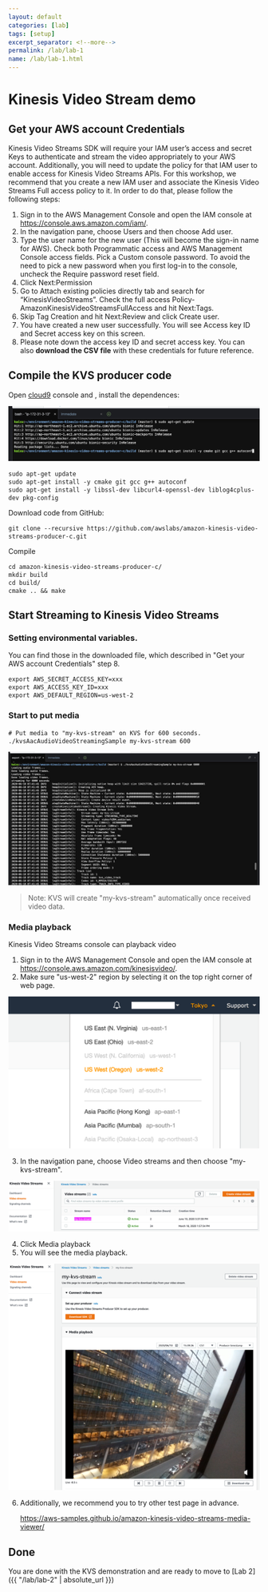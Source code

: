 ```yaml
---
layout: default
categories: [lab]
tags: [setup]
excerpt_separator: <!--more-->
permalink: /lab/lab-1
name: /lab/lab-1.html
---
```


# Kinesis Video Stream demo

## Get your AWS account Credentials

Kinesis Video Streams SDK will require your IAM user’s access and secret Keys to authenticate and stream the video appropriately to your AWS account. Additionally, you will need to update the policy for that IAM user to enable access for Kinesis Video Streams APIs. For this workshop, we recommend that you create a new IAM user and associate the Kinesis Video Streams Full access policy to it. In order to do that, please follow the following steps:
1.	Sign in to the AWS Management Console and open the IAM console at https://console.aws.amazon.com/iam/.
2.	In the navigation pane, choose Users and then choose Add user.
3.	Type the user name for the new user (This will become the sign-in name for AWS). Check both Programmatic access and AWS Management Console access fields. Pick a Custom console password. To avoid the need to pick a new password when you first log-in to the console, uncheck the Require password reset field.
4.	Click Next:Permission
5.	Go to Attach existing policies directly tab and search for “KinesisVideoStreams”. Check the full access Policy- AmazonKinesisVideoStreamsFullAccess and hit Next:Tags.
6.	Skip Tag Creation and hit Next:Review and click Create user.
7.	You have created a new user successfully. You will see Access key ID and Secret access key on this screen.
8.	Please note down the access key ID and secret access key. You can also **download the CSV file** with these credentials for future reference.


## Compile the KVS producer code

Open [cloud9](https://console.aws.amazon.com/cloud9/) console and , install the dependences:

![install dependences](images/lab1/install-dependences.png)

```
sudo apt-get update
sudo apt-get install -y cmake git gcc g++ autoconf
sudo apt-get install -y libssl-dev libcurl4-openssl-dev liblog4cplus-dev pkg-config
```

Download code from GitHub:

```
git clone --recursive https://github.com/awslabs/amazon-kinesis-video-streams-producer-c.git
```

Compile

```
cd amazon-kinesis-video-streams-producer-c/
mkdir build
cd build/ 
cmake .. && make
```
## Start Streaming to Kinesis Video Streams

### Setting environmental variables.

You can find those in the downloaded file, which described in "Get your AWS account Credentials" step 8.

```
export AWS_SECRET_ACCESS_KEY=xxx
export AWS_ACCESS_KEY_ID=xxx
export AWS_DEFAULT_REGION=us-west-2	
```

### Start to put media
```
# Put media to "my-kvs-stream" on KVS for 600 seconds.
./kvsAacAudioVideoStreamingSample my-kvs-stream 600
```
![kvs-put-media](images/lab1/kvs-put-media.png)
>Note:
>KVS will create "my-kvs-stream" automatically once received video data.

### Media playback
Kinesis Video Streams console can playback video
1.	Sign in to the AWS Management Console and open the IAM console at https://console.aws.amazon.com/kinesisvideo/.
2.	Make sure "us-west-2" region by selecting it on the top right corner of web page.

![kvs-stream](images/lab1/kvs-region.png)

3.	In the navigation pane, choose Video streams and then choose "my-kvs-stream".

![kvs-stream](images/lab1/kvs-stream.png)

4.	Click Media playback
5.	You will see the media playback.

![kvs-media-playback](images/lab1/kvs-media-playback.png)


6. Additionally, we recommend you to try other test page in advance.

   https://aws-samples.github.io/amazon-kinesis-video-streams-media-viewer/



## Done


You are done with the KVS demonstration and are ready to move to [Lab 2]({{ "/lab/lab-2" | absolute_url }})